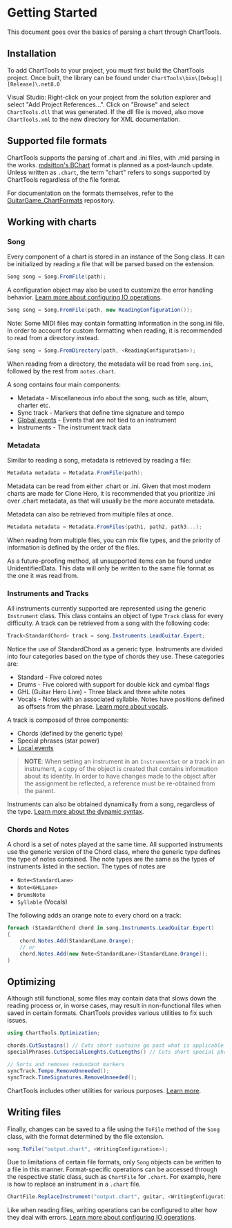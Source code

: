﻿# Getting Started
This document goes over the basics of parsing a chart through ChartTools.

## Installation
To add ChartTools to your project, you must first build the ChartTools project. Once built, the library can be found under `ChartTools\bin\[Debug]|[Release]\.net8.0`

Visual Studio: Right-click on your project from the solution explorer and select "Add Project References...". Click on "Browse" and select `ChartTools.dll` that was generated. If the dll file is moved, also move `ChartTools.xml` to the new directory for XML documentation.

## Supported file formats
ChartTools supports the parsing of .chart and .ini files, with .mid parsing in the works. [mdsitton's BChart](https://github.com/mdsitton/bchart) format is planned as a post-launch update. Unless written as `.chart`, the term "chart" refers to songs supported by ChartTools regardless of the file format.

For documentation on the formats themselves, refer to the [GuitarGame_ChartFormats](https://github.com/TheNathannator/GuitarGame_ChartFormats) repository.

## Working with charts

### Song
Every component of a chart is stored in an instance of the Song class. It can be initialized by reading a file that will be parsed based on the extension.

```csharp
Song song = Song.FromFile(path);
```

A configuration object may also be used to customize the error handling behavior. [Learn more about configuring IO operations](Configuration.md).

```csharp
Song song = Song.FromFile(path, new ReadingConfiguration());
```

Note: Some MIDI files may contain formatting information in the song.ini file. In order to account for custom formatting when reading, it is recommended to read from a directory instead.

```csharp
Song song = Song.FromDirectory(path, <ReadingConfiguration>);
```

When reading from a directory, the metadata will be read from `song.ini`, followed by the rest from `notes.chart`.

A song contains four main components:

- Metadata - Miscellaneous info about the song, such as title, album, charter etc.
- Sync track - Markers that define time signature and tempo
- [Global events](Events.md) - Events that are not tied to an instrument
- Instruments - The instrument track data

### Metadata
Similar to reading a song, metadata is retrieved by reading a file:

```csharp
Metadata metadata = Metadata.FromFile(path);
```

Metadata can be read from either .chart or .ini. Given that most modern charts are made for Clone Hero, it is recommended that you prioritize .ini over .chart metadata, as that will usually be the more accurate metadata.

Metadata can also be retrieved from multiple files at once.

```csharp
Metadata metadata = Metadata.FromFiles(path1, path2, path3...);
```

When reading from multiple files, you can mix file types, and the priority of information is defined by the order of the files.

As a future-proofing method, all unsupported items can be found under UnidentifiedData. This data will only be written to the same file format as the one it was read from.

### Instruments and Tracks
All instruments currently supported are represented using the generic `Instrument` class. This class contains an object of type `Track` class for every difficulty. A track can be retrieved from a song with the following code:

```csharp
Track<StandardChord> track = song.Instruments.LeadGuitar.Expert;
```

Notice the use of StandardChord as a generic type. Instruments are divided into four categories based on the type of chords they use. These categories are:

- Standard - Five colored notes
- Drums - Five colored with support for double kick and cymbal flags
- GHL (Guitar Hero Live) - Three black and three white notes
- Vocals - Notes with an associated syllable. Notes have positions defined as offsets from the phrase. [Learn more about vocals](Lyrics.md).

A track is composed of three components:

- Chords (defined by the generic type)
- Special phrases (star power)
- [Local events](Events.md)

> **NOTE**: When setting an instrument in an `InstrumentSet` or a track in an instrument, a copy of the object is created that contains information about its identity. In order to have changes made to the object after the assignment be reflected, a reference must be re-obtained from the parent.

Instruments can also be obtained dynamically from a song, regardless of the type. [Learn more about the dynamic syntax](DynamicSyntax.md).

### Chords and Notes
A chord is a set of notes played at the same time. All supported instruments use the generic version of the Chord class, where the generic type defines the type of notes contained. The note types are the same as the types of instruments listed in the section. The types of notes are

- `Note<StandardLane>`
- `Note<GHLLane>`
- `DrumsNote`
- `Syllable` (Vocals)

The following adds an orange note to every chord on a track:

```csharp
foreach (StandardChord chord in song.Instruments.LeadGuitar.Expert)
{
    chord.Notes.Add(StandardLane.Orange);
    // or
    chord.Notes.Add(new Note<StandardLane>(StandardLane.Orange));
}
```

## Optimizing
Although still functional, some files may contain data that slows down the reading process or, in worse cases, may result in non-functional files when saved in certain formats. ChartTools provides various utilities to fix such issues.

```csharp
using ChartTools.Optimization;

chords.CutSustains() // Cuts short sustains go past what is applicable in-game.
specialPhrases.CutSpecialLenghts.CutLengths() // Cuts short special phrases that exceed the start of the next phrase based on type.

// Sorts and removes redundant markers
syncTrack.Tempo.RemoveUnneeded();
syncTrack.TimeSignatures.RemoveUnneeded();
```

ChartTools includes other utilities for various purposes. [Learn more](Tools.md).

## Writing files
Finally, changes can be saved to a file using the `ToFile` method of the `Song` class, with the format determined by the file extension.

```csharp
song.ToFile("output.chart", <WritingConfiguration>);
```

Due to limitations of certain file formats, only `Song` objects can be written to a file in this manner. Format-specific operations can be accessed through the respective static class, such as `ChartFile` for `.chart`. For example, here is how to replace an instrument in a `.chart` file.

```csharp
ChartFile.ReplaceInstrument("output.chart", guitar, <WritingConfiguration>);
```


Like when reading files, writing operations can be configured to alter how they deal with errors. [Learn more about configuring IO operations](Configuration.md).